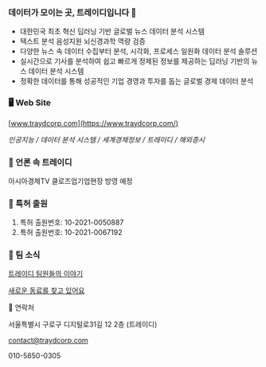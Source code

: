 ### 데이터가 모이는 곳, 트레이디입니다 👋


- 대한민국 최초 혁신 딥러닝 기반 글로벌 뉴스 데이터 분석 시스템
- 텍스트 분석 음성지원 뇌신경과학 역량 검증
- 다양한 뉴스 속 데이터 수집부터 분석, 시각화, 프로세스 일원화 데이터 분석 솔루션
- 실시간으로 기사를 분석하여 쉽고 빠르게 정제된 정보를 제공하는 딥러닝 기반의 뉴스 데이터 분석 시스템
- 정확한 데이터를 통해 성공적인 기업 경영과 투자를 돕는 글로벌 경제 데이터 분석

### 🖥 Web Site

[www.traydcorp.com](https://www.traydcorp.com/)

*인공지능 / 데이터 분석 시스템 / 세계경제정보 / 트레이디 / 해외증시*

### 📰 언론 속 트레이디

아시아경제TV 클로즈업기업현장 방영 예정

### 📌 특허 출원

1. 특허 출원번호: 10-2021-0050887
2. 특허 출원번호: 10-2021-0067192

### 🙌 팀 소식

[트레이디 팀원들의 이야기](https://www.notion.so/7986c1d474e8404da5eec2d3fe10a7e3)

[새로운 동료를 찾고 있어요](https://www.notion.so/85c88e0e2a0e4f64847a99f988ad6bb7)

🏢 연락처

서울특별시 구로구 디지털로31길 12 2층 (트레이디)

contact@traydcorp.com

010-5850-0305
